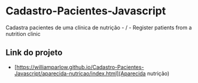 # Cadastro-Pacientes-Javascript
Cadastra pacientes de uma clínica de nutrição - / - Register patients from a nutrition clinic

## Link do projeto

* [https://williamparlow.github.io/Cadastro-Pacientes-Javascript/aparecida-nutricao/index.html](Aparecida nutrição)
